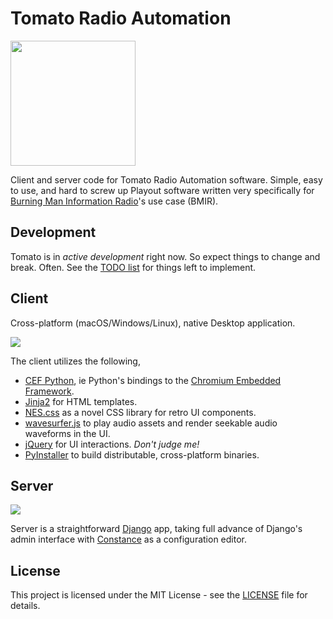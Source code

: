 # Tomato Radio Automation

<img src="https://raw.github.com/dtcooper/tomato/master/docs/banner.png" width="200">

Client and server code for Tomato Radio Automation software. Simple, easy to use,
and hard to screw up Playout software written very specifically
for [Burning Man Information Radio](https://bmir.org/)'s use case (BMIR).

## Development

Tomato is in *active development* right now. So expect things to change and break.
Often. See the [TODO list](docs/TODO.md) for things left to implement.

## Client

Cross-platform (macOS/Windows/Linux), native Desktop application.

<img src="https://raw.github.com/dtcooper/tomato/master/docs/client-screenshot-preview3.png">

The client utilizes the following,

* [CEF Python](https://github.com/cztomczak/cefpython/), ie Python's bindings to
  the [Chromium Embedded Framework](https://bitbucket.org/chromiumembedded/cef).
* [Jinja2](https://palletsprojects.com/p/jinja/) for HTML templates.
* [NES.css](https://nostalgic-css.github.io/NES.css/) as a novel CSS library for
  retro UI components.
* [wavesurfer.js](https://wavesurfer-js.org/) to play audio assets and render
  seekable audio waveforms in the UI.
* [jQuery](https://jquery.com/) for UI interactions. _Don't judge me!_
* [PyInstaller](https://pyinstaller.readthedocs.io/en/stable/) to build
  distributable, cross-platform binaries.

## Server

<img src="https://raw.github.com/dtcooper/tomato/master/docs/server-screenshot-preview1.png">

Server is a straightforward [Django](https://www.djangoproject.com/) app, taking full
advance of Django's admin interface with
[Constance](https://github.com/jazzband/django-constance) as a configuration editor.

## License

This project is licensed under the MIT License - see the [LICENSE](LICENSE) file
for details.

